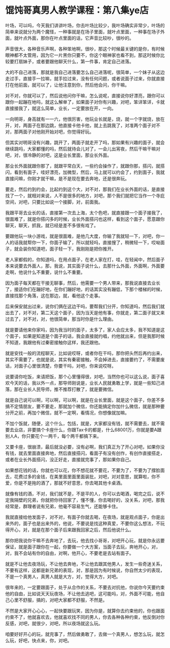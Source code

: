 # 馄饨哥真男人教学课程：第八集ye店

叶场，可以吗，今天我们讲讲叶场，你去叶场比较少，我叶场确实非常少，叶场的简单来说就分为两个魔怪，一种事就是在场子里面，就叶点里面，一种事在场子外面，就叶点外面，那你在叶点里面的话，它声音比较吵，很吵的。

声音很大，各种音乐声啊，各种笨地啊，很吵，那这个时候最关键的是你，有时候眼神都不太管用，因为它一片黑你只要不，你这个眼神家也看不到，那这时候你比较要打扇妹子，或者要跟他聊天什么，第一件事，肯定自己进落。

大的不自己进落，那就是我自己进落要怎么自己进落呢，很简单，一个妹子从这边走过手，直接手一拉嘛，就手拉过来，没有任何问题，或者说面子过来，你就直接打在他前面，就可以了，让他注意到你，然后他会问，你干嘛。

对不对，你就可以了，然后说他问你干嘛，怎么说呢，直接说你好漂亮，跟你可以跟你一起蹦在地吗，就这么解单了，如果面子对你有兴趣，对吧，笨详笨详，卡就直接接我了，就这么简单，业长，一定要放在开，一向。

一向明哥，身高就有一一六，他很厉害，他玩业长就是，烧，就一个字就烧，放在开，对，两面子在那边跳，他直接卡他卡他，就上去跳我了，对准两个面子对不对，那两面子对他刚开始对吧，你觉得好玩。

但其实对明哥没有兴趣，跳开了，两面子就走开了吗，那如果有兴趣的面子，就会继续跳吗，大家都懂的吗，然后就待会儿对了，一会儿出宵夜，然后干嘛干嘛对吧，对，很冷静的对吧，这是业长里面，那业长外面。

那业长外面就跟你那了，就跟平常白天，一些约会操作了，就跟你那，搭闪，就搭闪，看到有面子，哇好漂亮，加微型，然后，马上就可以约会了，约到面子，我就直接问嘛，你刚才就干嘛，是不是现在要去奔地，还是很奔玩。

要走，然后约到约会，比起约到这个大，对不对，那我们在业长外面的话，是直接找了一个，就相对来说，人不是很多的地方，对吧，那个我们就把它当作一个寺庇空间，对吧，只要比如说一个接脚，对，前面我。

我跟平哥去业长的话，直接第一次去上海，太个色吧，就直接跟一个面子接我了，很面难了，就是你搭闪多的时候，业长外面搭闪也这样，看到这个面子，愿意跟你聊天，聊天，抓我，就已经是差不多很有戏了。

要跟他玩一块小游戏，就是很面难，是他几大度，你输了我就轻一下，对吧，你一人的话我就帮你一下，你面子输了，所以就轻吗，直接搜了，稍微轻一下，哎呦面子，就会装你知道吧，面子轻一下，我刚刚是把你推开。

老人家都假的，你知道吗，在用点面子，在老人家在打，哇，在轻闻中，然后面子本来说要去外面人，那，我说，其实面子说什么，去那什么外面，外面啊，外面要走啊，他说什么不重要，说什么不重要。

因为面子每天都在干接无聊事，然后，他需要一个男人带来，那我说直接去业长了，接适你们在蹦好地，在你们蹦好地，的话其实没有蹦低，下那个楼梯的时候，直接找那个角落，这在那边，就，看他这个走事。

后来保安就出过来，说你们俩在这边干吗，要帮我们分开，你知道吗，然后我们就出去了，对不对，第二天这个面子，因为当天是他有事，你就走，第二面子就又来过去了，对不对，对，他很简单，那当时你是什么理由。

就是要请他来你家吗，因为我当时的面子，太多了，家人会应太多，我不知道是这个面子，如果是知道是个面子的话，我会直接就约唱，约他就出来，但是我那时候不知道，我跟他有过秦密接触你这样，我还跟他。

就是安找一般的流程聊天，比如说哎呀，或者你在干吗，那你把头然后再约出来，其实不需要了，也就是说，其实有秦密接触，不会掉进去，直接要约了，不需要废话，对面子心里很清楚，你要干吗，对吧，你来说哎呀。

说要请你吃饭，来请把饭，那个心里懂得很，对吧，当然你也可以这么说，面子喜欢今天的话，我以外一点，那导师刚说是，业长人民就勇敢上学，就是一些知己进落，那在业长人民导师，推不推荐打散了，就是要微信。

就是自己说可以啊，可以啊，可以啊，就是在业长里面，就是这个面子，你差不多搞不定情朋友，要不要走，那就加个微信，你还能搞定你加什么微信，就是那种要分开之前，再加个微信，就不一定啊，看情况，你想像就加嘛。

不加个饭就，随便，这个什么，包括，就是，大家都没有钱，就不需要去，就不需要去业店，非要搞个卡座什么，你跟Tax卡的都是，什么68001万，你就是要A跟别人A，你只要花个一两千，每个两千都搞下来。

又要卡座，很崩溃，最后就没必要，没有必啊，我们真正为了开心对吧，如果你没有钱，就去里面直接奔地，然后直接搭闪，看面子有没有创作，有创作直接搭走，或者在业长外面搭闪，没正好走，直接就完事了，那如果你自己。

如果想花钱的话，你就也可以花，你不想花就不要花，不要为了，不要为了撑脸面去，花费过多的金钱，在美里面里面里面装批，对吧，对对意思，就算啦，你不爱，你是不是拖的酒了，那就不好意思，你去喝其他卡桌酒。

就像有钱的酒，不对，我们就不是，不是平的人，你可以去喝酒，喝完之后，说不定我隔壁的兄弟，你就把你待回家了，懂不懂，你去喝好的，没关系，对吧，那我经常是，群理者说有兄弟，他毫不容易生气，还能够卡住。

我就直接给他发面子，对不对，有面子你就去喝，在夜场，就是观点面子，你是出来外的，面子也是出来外的，他说，不要说是找这种真爱，不要你这么想法，不玩得开心，对，就是在那个面子后来跟我回家之后，然后他说什么。

那你把我说你干嘛不去奔地了，去玩，他去找小哥哥，对吧开心玩，就是你永远要保证，就是面子跟你在一起，你要做一个大方案，当面子去玩，奔地开心，对，对，我不会站有你的自由，对啊，他开心，不要老是去站有面子。

就是不让他去夜场玩，不让他去奔地，不让他去跟其他男人，发生一些奇迷关系，不要有这样，这都是新兄弟的表现，对，那是因为有时候说，你自然太少的表现，不是一个真男人，真男人就是大方，对，觉得大方，对吧。

很年来的，一定要跟面子，处于从合作的关系，不要去对抗他，你说你今天要约束他的自由，比如说天天玩夜场，不让他去逃吧，这可能吗，对，外面不可能，他自己心里不舒服，搞的，对吧大家都不舒服，不然是。

不然是大家开心心心，一起快要跟玩笑，因为你是，就算你去约束他的，你也跟面约束不了，他就喜欢去，他就喜欢找不同的男人，你去各种各种约束，他反倒对你反感，对吧，就很少，对吧，所以夜场就这么玩。

咱要好好开心的玩，就完事了，然后做勇敢了，去做一个真男人，想怎么玩，就怎么玩，好吧，快点来，你，对吧。